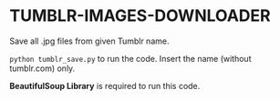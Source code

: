 # TUMBLR-IMAGES-DOWNLOADER

Save all .jpg files from given Tumblr name.


```python tumblr_save.py``` to run the code.
Insert the name (without tumblr.com) only.

**BeautifulSoup Library** is required to run this code.

